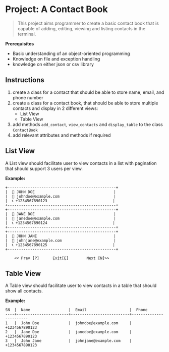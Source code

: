 # Project: A Contact Book

> This project aims programmer to create a basic contact book that is capable
> of adding, editing, viewing and listing contacts in the terminal.

**Prerequisites**
- Basic understanding of an object-oriented programming
- Knowledge on file and exception handling
- knowledge on either json or csv library


## Instructions

1. create a class for a contact that should be able to store name, email, and
   phone number
2. create a class for a contact book, that should be able to store multiple
   contacts and display in 2 different views:
   - List View
   - Table View
4. add methods `add_contact`, `view_contacts` and `display_table` to the class
   `ContactBook`
5. add relevant attributes and methods if required

## List View

A List view should facilitate user to view contacts in a list with pagination
that should support 3 users per view.

**Example:**
```
+------------------------------------------------+
|  🙍 JOHN DOE                                   |
|  📧 johndoe@example.com                        |
|  📞 +1234567890123                             |
+------------------------------------------------+
+------------------------------------------------+
|  🙍 JANE DOE                                   |
|  📧 janedoe@example.com                        |
|  📞 +1234567890124                             |
+------------------------------------------------+
+------------------------------------------------+
|  🙍 JOHN JANE                                  |
|  📧 johnjane@example.com                       |
|  📞 +1234567890125                             |
+------------------------------------------------+

    << Prev [P]      Exit[E]        Next [N]>>
```

## Table View
A Table view should facilitate user to view contacts in a table that should show
all contacts.

**Example:**
```
SN  |  Name                 |  Email                   |  Phone
----+-----------------------+--------------------------+------------------------
1   |  John Doe             |  johndoe@example.com     |  +1234567890123
2   |  Jane Doe             |  janedoe@example.com     |  +1234567890123
3   |  John Jane            |  johnjane@example.com    |  +1234567890123

```

